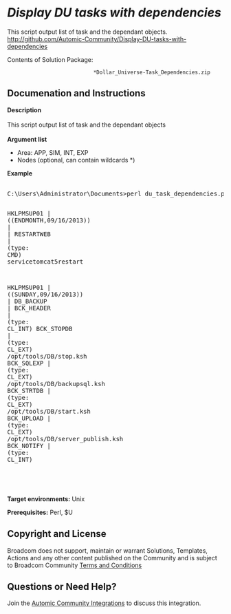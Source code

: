 *Display DU tasks with dependencies*
=============


This script output list of task and the dependant objects.
http://github.com/Automic-Community/Display-DU-tasks-with-dependencies

<!-- List of attached files -->
Contents of Solution Package:

						
								*Dollar_Universe-Task_Dependencies.zip
								
						


Documenation and Instructions
---

<div class="ipsType_textblock ipsPad_half description_content"><strong class="bbc"><span>Description</span></strong><br /><br />This script output list of task and the dependant objects<br /><br /><strong class="bbc"><span>Argument list</span></strong>
<ul class="bbc">
<li>Area: APP, SIM, INT, EXP</li>
<li>Nodes (optional, can contain wildcards *)</li>
</ul>
<span><strong class="bbc">Example</strong></span><br /><br />
<pre class="prettyprint lang-auto linenums:0 prettyprinted"><span class="pln">C</span><span class="pun">:</span><span class="pln">\Users\Administrator\Documents</span><span class="pun">&gt;</span><span class="pln">perl du_task_dependencies</span><span class="pun">.</span><span class="pln">pl EXP hklpmsup01

HKLPMSUP01 </span><span class="pun">|</span><span class="pln"> </span><span class="pun">((</span><span class="pln">ENDMONTH</span><span class="pun">,</span><span class="lit">09</span><span class="pun">/</span><span class="lit">16</span><span class="pun">/</span><span class="lit">2013</span><span class="pun">))</span><span class="pln"> </span><span class="pun">|</span><span class="pln">  </span><span class="pun">|</span><span class="pln"> RESTARTWEB </span><span class="pun">|</span><span class="pln"> </span><span class="pun">(</span><span class="pln">type</span><span class="pun">:</span><span class="pln"> CMD</span><span class="pun">)</span><span class="pln"> servicetomcat5restart

HKLPMSUP01 </span><span class="pun">|</span><span class="pln"> </span><span class="pun">((</span><span class="pln">SUNDAY</span><span class="pun">,</span><span class="lit">09</span><span class="pun">/</span><span class="lit">16</span><span class="pun">/</span><span class="lit">2013</span><span class="pun">))</span><span class="pln"> </span><span class="pun">|</span><span class="pln"> DB_BACKUP </span><span class="pun">|</span><span class="pln"> BCK_HEADER </span><span class="pun">|</span><span class="pln"> </span><span class="pun">(</span><span class="pln">type</span><span class="pun">:</span><span class="pln"> CL_INT</span><span class="pun">)</span><span class="pln">
                                                 BCK_STOPDB </span><span class="pun">|</span><span class="pln"> </span><span class="pun">(</span><span class="pln">type</span><span class="pun">:</span><span class="pln"> CL_EXT</span><span class="pun">)</span><span class="pln"> </span><span class="pun">/</span><span class="pln">opt</span><span class="pun">/</span><span class="pln">tools</span><span class="pun">/</span><span class="pln">DB</span><span class="pun">/</span><span class="pln">stop</span><span class="pun">.</span><span class="pln">ksh
                                                 BCK_SQLEXP </span><span class="pun">|</span><span class="pln"> </span><span class="pun">(</span><span class="pln">type</span><span class="pun">:</span><span class="pln"> CL_EXT</span><span class="pun">)</span><span class="pln"> </span><span class="pun">/</span><span class="pln">opt</span><span class="pun">/</span><span class="pln">tools</span><span class="pun">/</span><span class="pln">DB</span><span class="pun">/</span><span class="pln">backupsql</span><span class="pun">.</span><span class="pln">ksh
                                                 BCK_STRTDB </span><span class="pun">|</span><span class="pln"> </span><span class="pun">(</span><span class="pln">type</span><span class="pun">:</span><span class="pln"> CL_EXT</span><span class="pun">)</span><span class="pln"> </span><span class="pun">/</span><span class="pln">opt</span><span class="pun">/</span><span class="pln">tools</span><span class="pun">/</span><span class="pln">DB</span><span class="pun">/</span><span class="pln">start</span><span class="pun">.</span><span class="pln">ksh
                                                 BCK_UPLOAD </span><span class="pun">|</span><span class="pln"> </span><span class="pun">(</span><span class="pln">type</span><span class="pun">:</span><span class="pln"> CL_EXT</span><span class="pun">)</span><span class="pln"> </span><span class="pun">/</span><span class="pln">opt</span><span class="pun">/</span><span class="pln">tools</span><span class="pun">/</span><span class="pln">DB</span><span class="pun">/</span><span class="pln">server_publish</span><span class="pun">.</span><span class="pln">ksh
                                                 BCK_NOTIFY </span><span class="pun">|</span><span class="pln"> </span><span class="pun">(</span><span class="pln">type</span><span class="pun">:</span><span class="pln"> CL_INT</span><span class="pun">)<br /><br /></span></pre>
<p>&nbsp;</p>
<p><strong class="title">Target environments:</strong> Unix</p>
<p><strong class="title">Prerequisites:</strong> Perl, $U</p>
</div>

Copyright and License
---

Broadcom does not support, maintain or warrant Solutions, Templates, Actions and any other content published on the Community and is subject to Broadcom Community [Terms and Conditions](https://community.broadcom.com/termsandconditions)


Questions or Need Help? 
---
Join the [Automic Community Integrations](https://community.broadcom.com/communities/community-home?CommunityKey=83e49dd4-b93e-464a-a343-2bb1e51c13ec) to discuss this integration.
